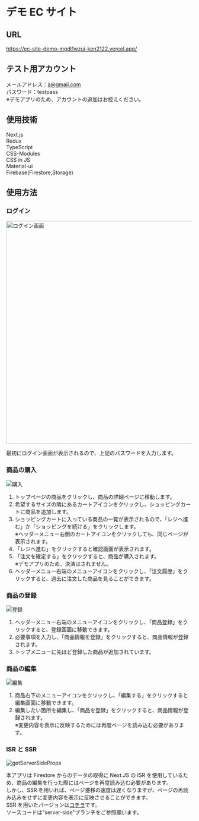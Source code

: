 # デモ EC サイト

## URL

https://ec-site-demo-mgdi1wzui-ken2122.vercel.app/

## テスト用アカウント

メールアドレス：a@gmail.com  
パスワード：testpass  
※デモアプリのため、アカウントの追加はお控えください。

## 使用技術

Next.js  
Redux  
TypeScript  
CSS-Modules  
CSS in JS  
Material-ui  
Firebase(Firestore,Storage)

## 使用方法

### ログイン

<img width="600" alt="ログイン画面" src="https://user-images.githubusercontent.com/78861708/119226435-0a4e3580-bb44-11eb-985c-7892f62c60eb.png">

最初にログイン画面が表示されるので、上記のパスワードを入力します。

### 商品の購入

![購入](https://user-images.githubusercontent.com/78861708/119820281-43175180-bf2c-11eb-9643-0e40831c00ec.gif)

1. トップページの商品をクリックし、商品の詳細ページに移動します。
1. 希望するサイズの隣にあるカートアイコンをクリックし、ショッピングカートに商品を追加します。
1. ショッピングカートに入っている商品の一覧が表示されるので、「レジへ進む」か「ショッピングを続ける」をクリックします。  
   ※ヘッダーメニュー右側のカートアイコンをクリックしても、同じページが表示されます。
1. 「レジへ進む」をクリックすると確認画面が表示されます。
1. 「注文を確定する」をクリックすると、商品が購入されます。  
   ※デモアプリのため、決済はされません。
1. ヘッダーメニュー右端のメニューアイコンをクリックし、「注文履歴」をクリックすると、過去に注文した商品を見ることができます。

### 商品の登録

![登録](https://user-images.githubusercontent.com/78861708/119820458-735ef000-bf2c-11eb-915b-46768ca9accd.gif)

1. ヘッダーメニュー右端のメニューアイコンをクリックし、「商品登録」をクリックすると、登録画面に移動できます。
1. 必要事項を入力し、「商品情報を登録」をクリックすると、商品情報が登録されます。
1. トップメニューに先ほど登録した商品が追加されています。

### 商品の編集

![編集](https://user-images.githubusercontent.com/78861708/119820659-af925080-bf2c-11eb-8a1c-ef4906a15905.gif)

1. 商品右下のメニューアイコンをクリックし、「編集する」をクリックすると編集画面に移動できます。
1. 編集したい箇所を編集し、「商品を登録」をクリックすると、商品情報が登録されます。  
   ※変更内容を表示に反映するためには再度ページを読み込む必要があります。

### ISR と SSR

![getServerSideProps](https://user-images.githubusercontent.com/78861708/119820874-e9635700-bf2c-11eb-926d-c00a9024b660.gif)

本アプリは Firestore からのデータの取得に Next.JS の ISR を使用しているため、商品の編集を行った際にはページを再度読み込む必要があります。  
しかし、SSR を用いれば、ページ遷移の速度は遅くなりますが、ページの再読み込みをせずに変更内容を表示に反映させることができます。  
SSR を用いたバージョンは[コチラ](https://ec-site-demo-bbyjr58ue-ken2122.vercel.app/)です。  
ソースコードは"server-side"ブランチをご参照願います。
